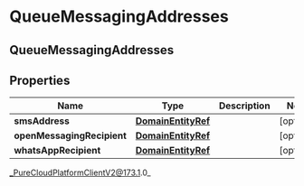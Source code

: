 # QueueMessagingAddresses

## QueueMessagingAddresses

## Properties

|Name | Type | Description | Notes|
|------------ | ------------- | ------------- | -------------|
| **smsAddress** | [**DomainEntityRef**](DomainEntityRef) |  | [optional] |
| **openMessagingRecipient** | [**DomainEntityRef**](DomainEntityRef) |  | [optional] |
| **whatsAppRecipient** | [**DomainEntityRef**](DomainEntityRef) |  | [optional] |



_PureCloudPlatformClientV2@173.1.0_
